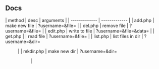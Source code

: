 ## Docs

| method  | desc | arguments |
| ------------- | ------------- |
| add.php  | make new file | ?username=<username>&file=<file> |
| del.php  | remove file | ?username=<username>&file=<file> |
| edit.php  | write to file | ?username=<username>&file=<file>&data=<base64> |
| get.php  | | read file  | ?username=<username>&file=<file> |
| list.php  | list files in dir | ?username=<username>&dir=<dir> |
| mkdir.php | make new dir | ?username=<username>&dir=<dir> |
